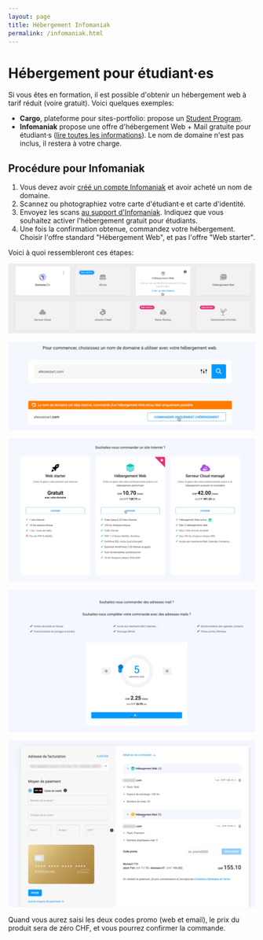 ```yaml
---
layout: page
title: Hébergement Infomaniak
permalink: /infomaniak.html
---
```


# Hébergement pour étudiant·es 

Si vous êtes en formation, il est possible d'obtenir un hébergement web à tarif réduit (voire gratuit). Voici quelques exemples: 

- **Cargo**, plateforme pour sites-portfolio: propose un [Student Program](https://cargo.site/Students).
- **Infomaniak** propose une offre d'hébergement Web + Mail gratuite pour étudiant·s ([lire toutes les informations](https://www.infomaniak.com/fr/support/faq/2229/infomaniak-pour-les-etudiants-conditions-dadmission)). Le nom de domaine n'est pas inclus, il restera à votre charge.

## Procédure pour Infomaniak

1. Vous devez avoir [créé un compte Infomaniak](https://www.infomaniak.com/) et avoir acheté un nom de domaine.
2. Scannez ou photographiez votre carte d'étudiant·e et carte d'identité.
3. Envoyez les scans [au support d'Infomaniak](https://support.infomaniak.com/). Indiquez que vous souhaitez activer l'hébergement gratuit pour étudiants.
4. Une fois la confirmation obtenue, commandez votre hébergement. Choisir l'offre standard "Hébergement Web", et pas l'offre "Web starter".

Voici à quoi ressembleront ces étapes:

![Ajouter un hébergement](img/1-ajouter-hebergement.png)

![Choisir votre domaine](img/2-choix-domaine.png)

![Choisir le service Hébergement Web](img/3-choix-hebergement.png)

![Choisir le service Email](img/4-choix-email.png)

![Saisir le Code Promo](img/5-code-promo.png)

Quand vous aurez saisi les deux codes promo (web et email), le prix du produit sera de zéro CHF, et vous pourrez confirmer la commande.